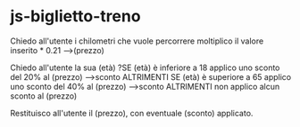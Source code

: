 # js-biglietto-treno
        
Chiedo all'utente i chilometri che vuole percorrere
    moltiplico il valore inserito * 0.21 -->(prezzo)

Chiedo all'utente la sua (età)
    ?SE (età) è inferiore a 18
        applico uno sconto del 20% al (prezzo) -->sconto
    ALTRIMENTI SE (età) è superiore a 65
        applico uno sconto del 40% al (prezzo) -->sconto
    ALTRIMENTI
        non applico alcun sconto al (prezzo)

Restituisco all'utente il (prezzo), con eventuale (sconto) applicato. 
    
